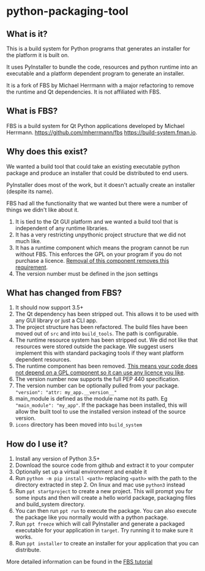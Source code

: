 # python-packaging-tool

## What is it?

This is a build system for Python programs that generates an installer for the platform it is built on.

It uses PyInstaller to bundle the code, resources and python runtime into an executable and a platform dependent program to generate an installer.

It is a fork of FBS by Michael Herrmann with a major refactoring to remove the runtime and Qt dependencies. It is not affiliated with FBS.

## What is FBS?
FBS is a build system for Qt Python applications developed by Michael Herrmann.
https://github.com/mherrmann/fbs
https://build-system.fman.io.

## Why does this exist?

We wanted a build tool that could take an existing executable python package and produce an installer that could be distributed to end users.

PyInstaller does most of the work, but it doesn't actually create an installer (despite its name).

FBS had all the functionality that we wanted but there were a number of things we didn't like about it.
1) It is tied to the Qt GUI platform and we wanted a build tool that is independent of any runtime libraries.
2) It has a very restricting unpythonic project structure that we did not much like.
3) It has a runtime component which means the program cannot be run without FBS. This enforces the GPL on your program if you do not purchase a licence. [Removal of this component removes this requirement](https://www.gnu.org/licenses/gpl-faq.en.html#CanIUseGPLToolsForNF).
4) The version number must be defined in the json settings

## What has changed from FBS?

1) It should now support 3.5+
2) The Qt dependency has been stripped out. This allows it to be used with any GUI library or just a CLI app.
3) The project structure has been refactored. The build files have been moved out of `src` and into `build_tools`. The path is configurable.
4) The runtime resource system has been stripped out. We did not like that resources were stored outside the package. We suggest users implement this with standard packaging tools if they want platform dependent resources.
5) The runtime component has been removed. [This means your code does not depend on a GPL component so it can use any licence you like](https://www.gnu.org/licenses/gpl-faq.en.html#CanIUseGPLToolsForNF).
6) The version number now supports the full PEP 440 specification.
7) The version number can be optionally pulled from your package. `"version": "attr: my_app.__version__"`
8) main_module is defined as the module name not its path. Eg `"main_module": "my_app"`. If the package has been installed, this will allow the built tool to use the installed version instead of the source version.
9) `icons` directory has been moved into `build_system`

## How do I use it?

1) Install any version of Python 3.5+
2) Download the source code from github and extract it to your computer
3) Optionally set up a virtual environment and enable it
4) Run `python -m pip install <path>` replacing `<path>` with the path to the directory extracted in step 2. On linux and mac use `python3` instead
5) Run `ppt startproject` to create a new project. This will prompt you for some inputs and then will create a hello world package, packaging files and build_system directory.
6) You can then run `ppt run` to execute the package. You can also execute the package like you normally would with a python package.
7) Run `ppt freeze` which will call PyInstaller and generate a packaged executable for your application in `target`. Try running it to make sure it works.
8) Run `ppt installer` to create an installer for your application that you can distribute.

More detailed information can be found in the [FBS tutorial](https://github.com/mherrmann/fbs-tutorial)
